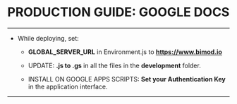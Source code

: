 
# PRODUCTION GUIDE: GOOGLE DOCS

---

- While deploying, set:

  - **GLOBAL_SERVER_URL** in Environment.js to **https://www.bimod.io**

  - UPDATE: **.js to .gs** in all the files in the **development** folder.

  - INSTALL ON GOOGLE APPS SCRIPTS: **Set your Authentication Key** in the application interface.

---